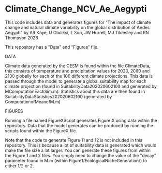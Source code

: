 # Climate_Change_NCV_Ae_Aegypti
This code includes data and generates figures for "The impact of climate change and natural climate variability on the global distribution of Aedes Aegypti" by AR Kaye, U Obolksi, L Sun, JW Hurrell, MJ Tildesley and RN Thompson 2023

This repository has a "Data" and "Figures" file.

DATA

Climate data generated by the CESM is found within the file ClimateData, this consists of temperature and precipitation values for 2020, 2060 and 2100 globally for each of the 100 different climate projections. This data is passed through the model to generate a global suitability map for each climate projection (found in SuitabilityData202020602100 and generated by MComputationEachSim.m). Statistics about this data are then found in SuitabilityDataStatistics202020602100 (generated by ComputationofMeanofM.m)

FIGURES

Running a file named FigureXScript generates Figure X using data within the repository. Data that the model generates can be produced by running the scripts found within the FigureX file.

Note that the code to generate Figure 11 and 12 is not included in this repository. This is because a lot of suitability data is generated which would make the file size a lot larger. You can generate these figures from within the Figure 1 and 2 files. You simply need to change the value of the "decay" parameter found in M.m (within Figure1/EcologicalNicheGeneration/) to either 1/2 or 2.
